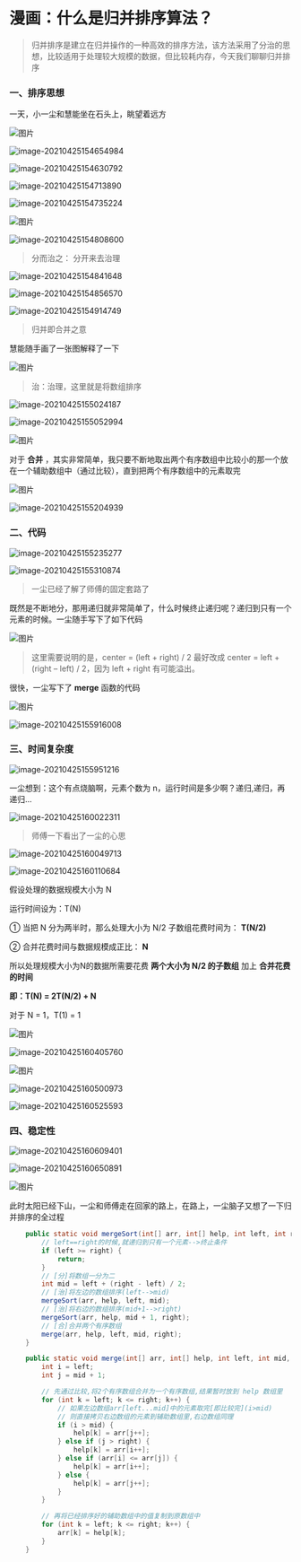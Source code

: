 # 漫画：什么是归并排序算法？

> 归并排序是建立在归并操作的一种高效的排序方法，该方法采用了分治的思想，比较适用于处理较大规模的数据，但比较耗内存，今天我们聊聊归并排序

### 一、排序思想

一天，小一尘和慧能坐在石头上，眺望着远方

![图片](https://mc.wsh-study.com/mkdocs/归并排序/1.jpg)

![image-20210425154654984](https://mc.wsh-study.com/mkdocs/归并排序/2.jpg)

![image-20210425154630792](https://mc.wsh-study.com/mkdocs/归并排序/3.jpg)

![image-20210425154713890](https://mc.wsh-study.com/mkdocs/归并排序/4.jpg)

![image-20210425154735224](https://mc.wsh-study.com/mkdocs/归并排序/5.jpg)

![图片](https://mc.wsh-study.com/mkdocs/归并排序/6.jpg)

![image-20210425154808600](https://mc.wsh-study.com/mkdocs/归并排序/7.jpg)

> 分而治之： 分开来去治理

![image-20210425154841648](https://mc.wsh-study.com/mkdocs/归并排序/8.jpg)

![image-20210425154856570](https://mc.wsh-study.com/mkdocs/归并排序/9.jpg)

![image-20210425154914749](https://mc.wsh-study.com/mkdocs/归并排序/10.jpg)

> 归并即合并之意

慧能随手画了一张图解释了一下

![图片](https://mc.wsh-study.com/mkdocs/归并排序/11.jpg)

> 治：治理，这里就是将数组排序

![image-20210425155024187](https://mc.wsh-study.com/mkdocs/归并排序/12.jpg)

![image-20210425155052994](https://mc.wsh-study.com/mkdocs/归并排序/13.jpg)

![图片](https://mc.wsh-study.com/mkdocs/归并排序/14.jpg)

对于 **合并** ，其实非常简单，我只要不断地取出两个有序数组中比较小的那一个放在一个辅助数组中（通过比较），直到把两个有序数组中的元素取完

![图片](https://mc.wsh-study.com/mkdocs/归并排序/15.jpg)

![image-20210425155204939](https://mc.wsh-study.com/mkdocs/归并排序/16.jpg)

### 二、代码

![image-20210425155235277](https://mc.wsh-study.com/mkdocs/归并排序/17.jpg)

![image-20210425155310874](https://mc.wsh-study.com/mkdocs/归并排序/18.jpg)

> 一尘已经了解了师傅的固定套路了

既然是不断地分，那用递归就非常简单了，什么时候终止递归呢？递归到只有一个元素的时候。一尘随手写下了如下代码

![图片](https://mc.wsh-study.com/mkdocs/归并排序/19.jpg)

> 这里需要说明的是，center = (left + right) / 2 最好改成 center = left + (right – left) / 2，因为 left + right 有可能溢出。

很快，一尘写下了 **merge** 函数的代码

![图片](https://mc.wsh-study.com/mkdocs/归并排序/20.jpg)

![image-20210425155916008](https://mc.wsh-study.com/mkdocs/归并排序/21.jpg)

### 三、时间复杂度

![image-20210425155951216](https://mc.wsh-study.com/mkdocs/归并排序/22.jpg)

一尘想到：这个有点烧脑啊，元素个数为 n，运行时间是多少啊？递归,递归，再递归…

![image-20210425160022311](https://mc.wsh-study.com/mkdocs/归并排序/23.jpg)

> 师傅一下看出了一尘的心思

![image-20210425160049713](https://mc.wsh-study.com/mkdocs/归并排序/24.jpg)

![image-20210425160110684](https://mc.wsh-study.com/mkdocs/归并排序/25.jpg)

假设处理的数据规模大小为 N

运行时间设为：T(N)

① 当把 N 分为两半时，那么处理大小为 N/2 子数组花费时间为： **T(N/2)**

② 合并花费时间与数据规模成正比： **N**

所以处理规模大小为N的数据所需要花费 **两个大小为 N/2 的子数组** 加上 **合并花费的时间**

**即：T(N) = 2T(N/2) + N**

对于 N = 1，T(1) = 1

![图片](https://mc.wsh-study.com/mkdocs/归并排序/26.jpg)

![image-20210425160405760](https://mc.wsh-study.com/mkdocs/归并排序/27.jpg)

![图片](https://mc.wsh-study.com/mkdocs/归并排序/28.jpg)

![image-20210425160500973](https://mc.wsh-study.com/mkdocs/归并排序/29.jpg)

![image-20210425160525593](https://mc.wsh-study.com/mkdocs/归并排序/30.jpg)

### 四、稳定性

![image-20210425160609401](https://mc.wsh-study.com/mkdocs/归并排序/31.jpg)

![image-20210425160650891](https://mc.wsh-study.com/mkdocs/归并排序/32.jpg)

![图片](https://mc.wsh-study.com/mkdocs/归并排序/33.jpg)

此时太阳已经下山，一尘和师傅走在回家的路上，在路上，一尘脑子又想了一下归并排序的全过程

```java
    public static void mergeSort(int[] arr, int[] help, int left, int right) {
        // left==right的时候,就递归到只有一个元素-->终止条件
        if (left >= right) {
            return;
        }
        // [分]将数组一分为二
        int mid = left + (right - left) / 2;
        // [治]将左边的数组排序(left-->mid)
        mergeSort(arr, help, left, mid);
        // [治]将右边的数组排序(mid+1-->right)
        mergeSort(arr, help, mid + 1, right);
        // [合]合并两个有序数组
        merge(arr, help, left, mid, right);
    }

    public static void merge(int[] arr, int[] help, int left, int mid, int right) {
        int i = left;
        int j = mid + 1;

        // 先通过比较,将2个有序数组合并为一个有序数组,结果暂时放到 help 数组里
        for (int k = left; k <= right; k++) {
            // 如果左边数组arr[left...mid]中的元素取完[即比较完](i>mid)
            // 则直接拷贝右边数组的元素到辅助数组里,右边数组同理
            if (i > mid) {
                help[k] = arr[j++];
            } else if (j > right) {
                help[k] = arr[i++];
            } else if (arr[i] <= arr[j]) {
                help[k] = arr[i++];
            } else {
                help[k] = arr[j++];
            }
        }

        // 再将已经排序好的辅助数组中的值复制到原数组中
        for (int k = left; k <= right; k++) {
            arr[k] = help[k];
        }
    }
```


